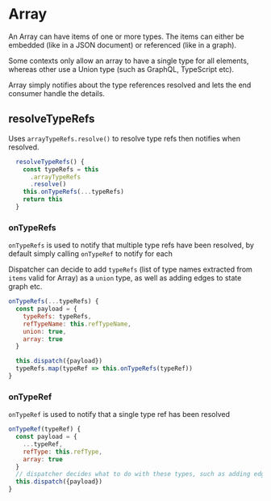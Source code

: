 # Array

An Array can have items of one or more types. The items can either be embedded (like in a JSON document) or referenced (like in a graph).

Some contexts only allow an array to have a single type for all elements, whereas other use a Union type (such as GraphQL, TypeScript etc).

Array simply notifies about the type references resolved and lets the end consumer handle the details.

## resolveTypeRefs

Uses `arrayTypeRefs.resolve()` to resolve type refs then notifies when resolved.

```js
  resolveTypeRefs() {
    const typeRefs = this
      .arrayTypeRefs
      .resolve()
    this.onTypeRefs(...typeRefs)
    return this
  }
```

### onTypeRefs

`onTypeRefs` is used to notify that multiple type refs have been resolved, by default simply calling `onTypeRef` to notify for each

Dispatcher can decide to add `typeRefs` (list of type names extracted from `items` valid for Array) as a `union` type, as well as adding edges to state graph etc.

```js
onTypeRefs(...typeRefs) {
  const payload = {
    typeRefs: typeRefs,
    refTypeName: this.refTypeName,
    union: true,
    array: true
  }

  this.dispatch({payload})
  typeRefs.map(typeRef => this.onTypeRefs(typeRef))
}
```

### onTypeRef

`onTypeRef` is used to notify that a single type ref has been resolved

```js
onTypeRef(typeRef) {
  const payload = {
    ...typeRef,
    refType: this.refType,
    array: true
  }
  // dispatcher decides what to do with these types, such as adding edges etc
  this.dispatch({payload})
}
```
